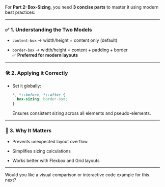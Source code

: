 For **Part 2: Box-Sizing**, you need **3 concise parts** to master it using modern best practices:

---

### ✅ **1. Understanding the Two Models**

- `content-box` → width/height = content only (default)
    
- `border-box` → width/height = content + padding + border  
    ✅ **Preferred for modern layouts**
    

---

### 🛠️ **2. Applying it Correctly**

- Set it globally:
    
    ```css
    *, *::before, *::after {
      box-sizing: border-box;
    }
    ```
    
    Ensures consistent sizing across all elements and pseudo-elements.
    

---

### 🧠 **3. Why It Matters**

- Prevents unexpected layout overflow
    
- Simplifies sizing calculations
    
- Works better with Flexbox and Grid layouts
    

---

Would you like a visual comparison or interactive code example for this next?